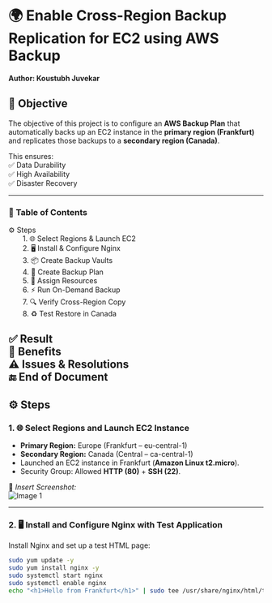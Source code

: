 # 🌍 Enable Cross-Region Backup Replication for EC2 using AWS Backup

**Author: Koustubh Juvekar**
## 🎯 Objective  
The objective of this project is to configure an **AWS Backup Plan** that automatically backs up an EC2 instance in the **primary region (Frankfurt)** and replicates those backups to a **secondary region (Canada)**.  

This ensures:  
✅ Data Durability  
✅ High Availability  
✅ Disaster Recovery  

---

### 📑 Table of Contents
⚙️ Steps<br>
&emsp;&emsp;1. 🌐 Select Regions & Launch EC2<br>
&emsp;&emsp;2. 🖥️ Install & Configure Nginx<br>
&emsp;&emsp;3. 📦 Create Backup Vaults<br>
&emsp;&emsp;4. 📝 Create Backup Plan<br>
&emsp;&emsp;5. 🔗 Assign Resources<br>
&emsp;&emsp;6. ⚡ Run On-Demand Backup<br>
&emsp;&emsp;7. 🔍 Verify Cross-Region Copy<br>
&emsp;&emsp;8. ♻️ Test Restore in Canada<br>

✅ Result<br>
🌟 Benefits<br>
⚠️ Issues & Resolutions<br>
🔚 End of Document<br>
---

## ⚙️ Steps  

### 1. 🌐 Select Regions and Launch EC2 Instance
- **Primary Region:** Europe (Frankfurt – eu-central-1)  
- **Secondary Region:** Canada (Central – ca-central-1)  
- Launched an EC2 instance in Frankfurt (**Amazon Linux t2.micro**).  
- Security Group: Allowed **HTTP (80)** + **SSH (22)**.  

📸 *Insert Screenshot:*  
![Image 1](path/to/image1.png)  

---

### 2. 🖥️ Install and Configure Nginx with Test Application
Install Nginx and set up a test HTML page:  
```bash
sudo yum update -y
sudo yum install nginx -y
sudo systemctl start nginx
sudo systemctl enable nginx
echo "<h1>Hello from Frankfurt</h1>" | sudo tee /usr/share/nginx/html/test.html

